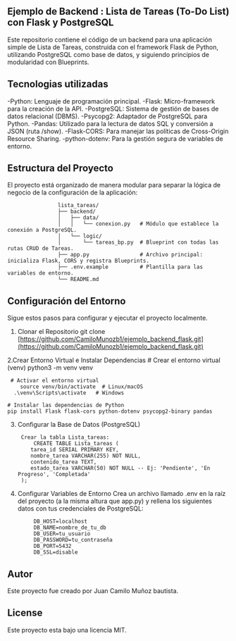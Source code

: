 ## Ejemplo de Backend :  Lista de Tareas (To-Do List) con Flask y PostgreSQL
Este repositorio contiene el código de un backend para una aplicación simple de Lista de Tareas, construida con el framework Flask de Python, utilizando PostgreSQL como base de datos, y siguiendo principios de modularidad con Blueprints.

## Tecnologias utilizadas
-Python: Lenguaje de programación principal.
-Flask: Micro-framework para la creación de la API.
-PostgreSQL: Sistema de gestión de bases de datos relacional (DBMS).
-Psycopg2: Adaptador de PostgreSQL para Python.
-Pandas: Utilizado para la lectura de datos SQL y conversión a JSON (ruta /show).
-Flask-CORS: Para manejar las políticas de Cross-Origin Resource Sharing.
-python-dotenv: Para la gestión segura de variables de entorno.

## Estructura del Proyecto
El proyecto está organizado de manera modular para separar la lógica de negocio de la configuración de la aplicación:

                    lista_tareas/
                    ├── backend/
                    │   ├── data/
                    │   │   └── conexion.py   # Módulo que establece la conexión a PostgreSQL.
                    │   └── logic/
                    │       └── tareas_bp.py  # Blueprint con todas las rutas CRUD de Tareas.
                    ├── app.py                # Archivo principal: inicializa Flask, CORS y registra Blueprints.
                    ├── .env.example          # Plantilla para las variables de entorno.
                    └── README.md
                    

##  Configuración del Entorno
Sigue estos pasos para configurar y ejecutar el proyecto localmente.
1. Clonar el Repositorio
          git clone [https://github.com/CamiloMunozb1/ejemplo_backend_flask.git](https://github.com/CamiloMunozb1/ejemplo_backend_flask.git)
   
2.Crear Entorno Virtual e Instalar Dependencias
     # Crear el entorno virtual (venv)
        python3 -m venv venv
  
     # Activar el entorno virtual
        source venv/bin/activate  # Linux/macOS
      .\venv\Scripts\activate   # Windows

    # Instalar las dependencias de Python
    pip install Flask flask-cors python-dotenv psycopg2-binary pandas

3. Configurar la Base de Datos (PostgreSQL)
   
        Crear la tabla Lista_tareas:
            CREATE TABLE Lista_tareas (
           tarea_id SERIAL PRIMARY KEY,
           nombre_tarea VARCHAR(255) NOT NULL,
           contenido_tarea TEXT,
           estado_tarea VARCHAR(50) NOT NULL -- Ej: 'Pendiente', 'En Progreso', 'Completada'
        );

5. Configurar Variables de Entorno
   Crea un archivo llamado .env en la raíz del proyecto (a la misma altura que app.py) y rellena los siguientes datos con tus credenciales de PostgreSQL:
   
            DB_HOST=localhost
            DB_NAME=nombre_de_tu_db
            DB_USER=tu_usuario
            DB_PASSWORD=tu_contraseña
            DB_PORT=5432
            DB_SSL=disable

## Autor
  Este proyecto fue creado por Juan Camilo Muñoz bautista.

## License
  Este proyecto esta bajo una licencia MIT.



  


